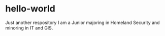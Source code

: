 # hello-world
Just another respository
I am a Junior majoring in Homeland Security and minoring in IT and GIS.
